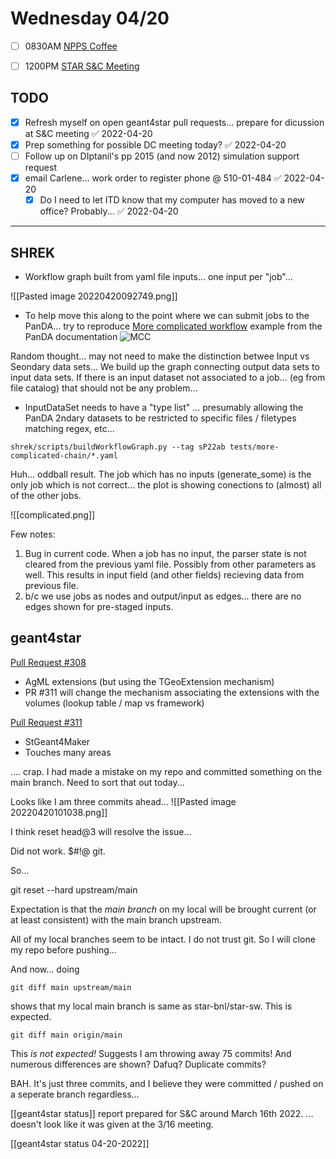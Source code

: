 # Wednesday 04/20

- [ ] 0830AM [NPPS Coffee](https://bnl.zoomgov.com/j/16157150845?pwd=NXNqTi9ZWEFBKzYwRXQ5U3NXU1dBZz09)
- [ ] 1200PM [STAR S&C Meeting](https://lbnl.zoom.us/j/97026562983?pwd=VGVXbzhYUUhheEJ2cFMyVVdVRXowZz09)


TODO
---

- [x] Refresh myself on open geant4star pull requests... prepare for dicussion at S&C meeting ✅ 2022-04-20
- [x] Prep something for possible DC meeting today? ✅ 2022-04-20
- [ ] Follow up on DIptanil's pp 2015 (and now 2012) simulation support request
- [x] email Carlene... work order to register phone @ 510-01-484 ✅ 2022-04-20
	- [x] Do I need to let ITD know that my computer has moved to a new office?  Probably... ✅ 2022-04-20

---------------------------------------------------------

SHREK
---

- Workflow graph built from yaml file inputs... one input per "job"...

![[Pasted image 20220420092749.png]]

- To help move this along to the point where we can submit jobs to the PanDA... try to reproduce [More complicated workflow](https://panda-wms.readthedocs.io/en/latest/client/pchain.html#more-complicated-chain) example from the PanDA documentation
![MCC](https://panda-wms.readthedocs.io/en/latest/_images/pchain_dag_combine.png)


Random thought... may not need to make the distinction betwee Input vs Seondary data sets...  We build up the graph connecting output data sets to input data sets.  If there is an input dataset not associated to a job... (eg from file catalog) that should not be any problem...


- InputDataSet needs to have a "type list" ... presumably allowing the PanDA 2ndary datasets to be restricted to specific files / filetypes matching regex, etc...

```
shrek/scripts/buildWorkflowGraph.py --tag sP22ab tests/more-complicated-chain/*.yaml
```

Huh... oddball result.  The job which has no inputs (generate_some) is the only job which is not correct... the plot is showing conections to (almost) all of the other jobs.

![[complicated.png]]

Few notes:

1) Bug in current code.  When a job has no input, the parser state is not cleared from the previous yaml file.  Possibly from other parameters as well.  This results in input field (and other fields) recieving data from previous file.
2) b/c we use jobs as nodes and output/input as edges... there are no edges shown for pre-staged inputs.


geant4star
---

[Pull Request #308](https://github.com/star-bnl/star-sw/pull/308)
- AgML extensions (but using the TGeoExtension mechanism)
- PR #311 will change the mechanism associating the extensions with the volumes (lookup table / map vs framework)

[Pull Request #311](https://github.com/star-bnl/star-sw/pull/311)
- StGeant4Maker
- Touches many areas

.... crap.  I had made a mistake on my repo and committed something on the main branch.  Need to sort that out today...

Looks like I am three commits ahead...
![[Pasted image 20220420101038.png]]

I think reset head@3 will resolve the issue...

Did not work.  $#!@ git.

So...

git reset --hard upstream/main

Expectation is that the *main branch* on my local will be brought current (or at least consistent) with the main branch upstream.

All of my local branches seem to be intact.  I do not trust git.  So I will clone my repo before pushing...

And now... doing

`git diff main upstream/main`

shows that my local main branch is same as star-bnl/star-sw.   This is expected.

`git diff main origin/main`

This *is not expected!*  Suggests I am throwing away 75 commits!  And numerous differences are shown?  Dafuq?  Duplicate commits?


BAH.  It's just three commits, and I believe they were committed / pushed on a seperate branch regardless...


[[geant4star status]] report prepared for S&C around March 16th 2022.  ... doesn't look like it was given at the 3/16 meeting.  

[[geant4star status 04-20-2022]]